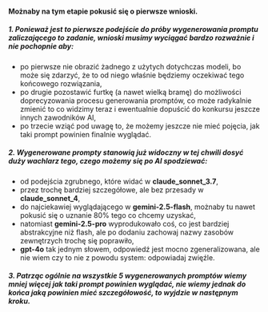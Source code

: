 
#### Możnaby na tym etapie pokusić się o pierwsze wnioski.

##### 1. Ponieważ jest to pierwsze podejście do próby wygenerowania promptu zaliczającego to zadanie, wnioski musimy wyciągać bardzo rozważnie i nie pochopnie aby:
- po pierwsze nie obrazić żadnego z użytych dotychczas modeli, bo może się zdarzyć, że to od niego właśnie będziemy oczekiwać tego końcowego rozwiązania,
- po drugie pozostawić furtkę (a nawet wielką bramę) do możliwości doprecyzowania procesu generowania promptów, co może radykalnie zmienić to co widzimy teraz i ewentualnie dopuścić do konkursu jeszcze innych zawodników AI,
- po trzecie wziąć pod uwagę to, że możemy jeszcze nie mieć pojęcia, jak taki prompt powinien finalnie wyglądać.

##### 2. Wygenerowane prompty stanowią już widoczny w tej chwili dosyć duży wachlarz tego, czego możemy się po AI spodziewać:
- od podejścia zgrubnego, które widać w **claude_sonnet_3.7**,
- przez trochę bardziej szczegółowe, ale bez przesady w **claude_sonnet_4**,
- do najciekawiej wyglądającego w **gemini-2.5-flash**, możnaby tu nawet pokusić się o uznanie 80% tego co chcemy uzyskać,
- natomiast **gemini-2.5-pro** wyprodukowało coś, co jest bardziej abstrakcyjne niż flash, ale po dodaniu zachowaj nazwy zasobów zewnętrzych trochę się poprawiło,
- **gpt-4o** tak jednym słowem, odpowiedź jest mocno zgeneralizowana, ale nie wiem czy to nie z powodu system: odpowiadaj zwięźle.

##### 3. Patrząc ogólnie na wszystkie 5 wygenerowanych promptów wiemy mniej więcej jak taki prompt powinien wyglądać, nie wiemy jednak do końca jaką powinien mieć szczegółowość, to wyjdzie w następnym kroku.

